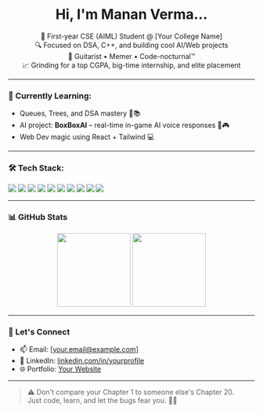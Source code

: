 <h1 align="center">Hi, I'm Manan Verma...</h1>

<p align="center">
  🚀 First-year CSE (AIML) Student @ [Your College Name] <br>
  🔍 Focused on DSA, C++, and building cool AI/Web projects <br>
  🎸 Guitarist • Memer • Code-nocturnal™ <br>
  📈 Grinding for a top CGPA, big-time internship, and elite placement <br>
</p>

---

### 🧠 Currently Learning:
- Queues, Trees, and DSA mastery 🌳📚
- AI project: **BoxBoxAI** – real-time in-game AI voice responses 🧠🎮
- Web Dev magic using React + Tailwind 💻

---

### 🛠 Tech Stack:
<p>
  <img src="https://img.shields.io/badge/C++-00599C?style=for-the-badge&logo=c%2B%2B&logoColor=white"/>
  <img src="https://img.shields.io/badge/Python-3776AB?style=for-the-badge&logo=python&logoColor=white"/>
  <img src="https://img.shields.io/badge/HTML5-e34c26?style=for-the-badge&logo=html5&logoColor=white"/>
  <img src="https://img.shields.io/badge/CSS3-1572B6?style=for-the-badge&logo=css3&logoColor=white"/>
  <img src="https://img.shields.io/badge/JavaScript-f7df1e?style=for-the-badge&logo=javascript&logoColor=black"/>
  <img src="https://img.shields.io/badge/React-61DAFB?style=for-the-badge&logo=react&logoColor=black"/>
  <img src="https://img.shields.io/badge/TailwindCSS-38bdf8?style=for-the-badge&logo=tailwindcss&logoColor=white"/>
  <img src="https://img.shields.io/badge/Arduino-00979d?style=for-the-badge&logo=arduino&logoColor=white"/>
  <img src="https://img.shields.io/badge/ESP32-black?style=for-the-badge"/>
  <img src="https://img.shields.io/badge/Git-F05032?style=for-the-badge&logo=git&logoColor=white"/>
</p>

---

### 📊 GitHub Stats

<p align="center">
  <img src="https://github-readme-stats.vercel.app/api?username=DarkBytezz&show_icons=true&theme=tokyonight" height="150px"/>
  <img src="https://github-readme-stats.vercel.app/api/top-langs/?username=DarkBytezz&layout=compact&theme=tokyonight" height="150px"/>
</p>

---

### 🤝 Let's Connect
- 📫 Email: [your.email@example.com]
- 💼 LinkedIn: [linkedin.com/in/yourprofile](https://linkedin.com/in/yourprofile)
- 🌐 Portfolio: [Your Website](https://yourwebsite.com)

---

> ⚠️ Don't compare your Chapter 1 to someone else's Chapter 20.  
> Just code, learn, and let the bugs fear you. 🐛💥


